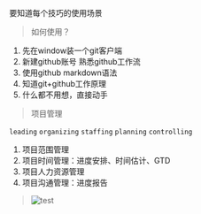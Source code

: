 要知道每个技巧的使用场景

> 如何使用？

1. 先在window装一个git客户端
2. 新建github账号 熟悉github工作流
3. 使用github markdown语法
4. 知道git+github工作原理
5. 什么都不用想，直接动手


> 项目管理

`leading` `organizing` `staffing` `planning` `controlling`

1. 项目范围管理
2. 项目时间管理：进度安排、时间估计、GTD
3. 项目人力资源管理
4. 项目沟通管理：进度报告

> ![test](https://github-images.s3.amazonaws.com/help/repository/zen_mode.png)

